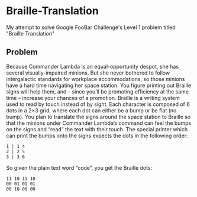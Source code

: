 # Braille-Translation
My attempt to solve Google FooBar Challenge's Level 1 problem titled "Braille Translation"

## Problem
Because Commander Lambda is an equal-opportunity despot, she has several visually-impaired minions. But she never bothered to follow intergalactic standards for workplace accommodations, so those minions have a hard time navigating her space station. You figure printing out Braille signs will help them, and – since you’ll be promoting efficiency at the same time – increase your chances of a promotion. Braille is a writing system used to read by touch instead of by sight. Each character is composed of 6 dots in a 2×3 grid, where each dot can either be a bump or be flat (no bump). You plan to translate the signs around the space station to Braille so that the minions under Commander Lambda’s command can feel the bumps on the signs and “read” the text with their touch. The special printer which can print the bumps onto the signs expects the dots in the following order:

`1 | 1 4`<br>
`2 | 2 5`<br>
`3 | 3 6`

So given the plain text word “code”, you get the Braille dots:

`11 10 11 10`<br>
`00 01 01 01`<br>
`00 10 00 00`
